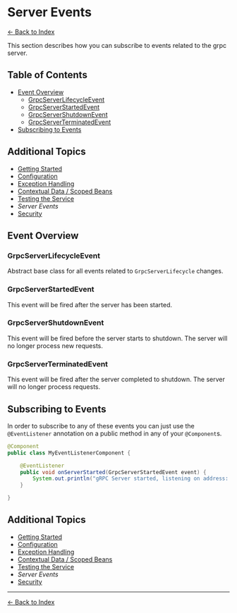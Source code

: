 # Server Events

[<- Back to Index](../index.md)

This section describes how you can subscribe to events related to the grpc server.

## Table of Contents <!-- omit in toc -->

- [Event Overview](#event-overview)
  - [GrpcServerLifecycleEvent](#grpcserverlifecycleevent)
  - [GrpcServerStartedEvent](#grpcserverstartedevent)
  - [GrpcServerShutdownEvent](#grpcservershutdownevent)
  - [GrpcServerTerminatedEvent](#grpcserverterminatedevent)
- [Subscribing to Events](#subscribing-to-events)

## Additional Topics <!-- omit in toc -->

- [Getting Started](getting-started.md)
- [Configuration](configuration.md)
- [Exception Handling](exception-handling.md)
- [Contextual Data / Scoped Beans](contextual-data.md)
- [Testing the Service](testing.md)
- *Server Events*
- [Security](security.md)

## Event Overview

### GrpcServerLifecycleEvent

Abstract base class for all events related to `GrpcServerLifecycle` changes.

### GrpcServerStartedEvent

This event will be fired after the server has been started.

### GrpcServerShutdownEvent

This event will be fired before the server starts to shutdown. The server will no longer process new requests.

### GrpcServerTerminatedEvent

This event will be fired after the server completed to shutdown. The server will no longer process requests.

## Subscribing to Events

In order to subscribe to any of these events you can just use the `@EventListener` annotation on a public method in any of your `@Component`s.

````java
@Component
public class MyEventListenerComponent {

    @EventListener
    public void onServerStarted(GrpcServerStartedEvent event) {
        System.out.println("gRPC Server started, listening on address: " + event.getAddress() + ", port: " + event.getPort());
    }

}
````

## Additional Topics <!-- omit in toc -->

- [Getting Started](getting-started.md)
- [Configuration](configuration.md)
- [Exception Handling](exception-handling.md)
- [Contextual Data / Scoped Beans](contextual-data.md)
- [Testing the Service](testing.md)
- *Server Events*
- [Security](security.md)

----------

[<- Back to Index](../index.md)
